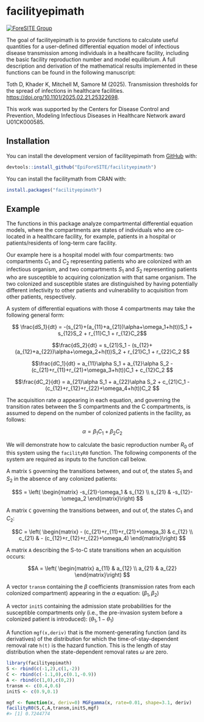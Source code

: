 
<!-- README.md is generated from README.Rmd. Please edit that file -->

# facilityepimath

<!-- badges: start -->

[![ForeSITE
Group](https://github.com/EpiForeSITE/software/blob/e82ed88f75e0fe5c0a1a3b38c2b94509f122019c/docs/assets/foresite-software-badge.svg)](https://github.com/EpiForeSITE)
<!-- badges: end -->

The goal of facilityepimath is to provide functions to calculate useful
quantities for a user-defined differential equation model of infectious
disease transmission among individuals in a healthcare facility,
including the basic facility reproduction number and model equilibrium.
A full description and derivation of the mathematical results
implemented in these functions can be found in the following manuscript:

Toth D, Khader K, Mitchell M, Samore M (2025). Transmission thresholds
for the spread of infections in healthcare facilities.
<https://doi.org/10.1101/2025.02.21.25322698>.

This work was supported by the Centers for Disease Control and
Prevention, Modeling Infectious Diseases in Healthcare Network award
U01CK000585.

## Installation

You can install the development version of facilityepimath from
[GitHub](https://github.com/) with:

``` r
devtools::install_github("EpiForeSITE/facilityepimath")
```

You can install the facilitymath from CRAN with:

``` r
install.packages("facilityepimath")
```

## Example

The functions in this package analyze compartmental differential
equation models, where the compartments are states of individuals who
are co-located in a healthcare facility, for example, patients in a
hospital or patients/residents of long-term care facility.

Our example here is a hospital model with four compartments: two
compartments $C_1$ and $C_2$ representing patients who are colonized
with an infectious organism, and two compartments $S_1$ and $S_2$
representing patients who are susceptible to acquiring colonization with
that same organism. The two colonized and susceptible states are
distinguished by having potentially different infectivity to other
patients and vulnerability to acquisition from other patients,
respectively.

A system of differential equations with those 4 compartments may take
the following general form:

$$ \frac{dS_1}{dt} = -(s_{21}+(a_{11}+a_{21})\alpha+\omega_1+h(t))S_1 + s_{12}S_2 + r_{11}C_1 + r_{12}C_2$$

$$\frac{dS_2}{dt} = s_{21}S_1 - (s_{12}+(a_{12}+a_{22})\alpha+\omega_2+h(t))S_2 + r_{21}C_1 + r_{22}C_2 $$

$$\frac{dC_1}{dt} = a_{11}\alpha S_1 + a_{12}\alpha S_2 - (c_{21}+r_{11}+r_{21}+\omega_3+h(t))C_1 + c_{12}C_2 $$

$$\frac{dC_2}{dt} = a_{21}\alpha S_1 + a_{22}\alpha S_2 + c_{21}C_1 - (c_{12}+r_{12}+r_{22}+\omega_4+h(t))C_2 $$

The acquisition rate $\alpha$ appearing in each equation, and governing
the transition rates between the S compartments and the C compartments,
is assumed to depend on the number of colonized patients in the
facility, as follows:

$$ \alpha = \beta_1 C_1 + \beta_2 C_2 $$

We will demonstrate how to calculate the basic reproduction number $R_0$
of this system using the `facilityR0` function. The following components
of the system are required as inputs to the function call below.

A matrix `S` governing the transitions between, and out of, the states
$S_1$ and $S_2$ in the absence of any colonized patients:

$$S = \left(
\begin{matrix}
    -s_{21}-\omega_1 & s_{12} \\
    s_{21} & -s_{12}-\omega_2
\end{matrix}\right)
$$

A matrix `C` governing the transitions between, and out of, the states
$C_1$ and $C_2$:

$$C = \left(
\begin{matrix}
    - (c_{21}+r_{11}+r_{21}+\omega_3) & c_{12} \\
    c_{21} & - (c_{12}+r_{12}+r_{22}+\omega_4)
\end{matrix}\right)
$$

A matrix `A` describing the S-to-C state transitions when an acquisition
occurs:

$$A = \left(
\begin{matrix}
    a_{11} & a_{12} \\
    a_{21} & a_{22}
\end{matrix}\right)
$$

A vector `transm` containing the $\beta$ coefficients (transmission
rates from each colonized compartment) appearing in the $\alpha$
equation: $(\beta_1,\beta_2)$

A vector `initS` containing the admission state probabilities for the
susceptible compartments only (i.e., the pre-invasion system before a
colonized patient is introduced): $(\theta_1,1-\theta_1)$

A function `mgf(x,deriv)` that is the moment-generating function (and
its derivatives) of the distribution for which the
time-of-stay-dependent removal rate `h(t)` is the hazard function. This
is the length of stay distribution when the state-dependent removal
rates $\omega$ are zero.

``` r
library(facilityepimath)
S <- rbind(c(-1,2),c(1,-2))
C <- rbind(c(-1.1,0),c(0.1,-0.9))
A <- rbind(c(1,0),c(0,2))
transm <- c(0.4,0.6)
initS <- c(0.9,0.1)

mgf <- function(x, deriv=0) MGFgamma(x, rate=0.01, shape=3.1, deriv)
facilityR0(S,C,A,transm,initS,mgf)
#> [1] 0.7244774
```
